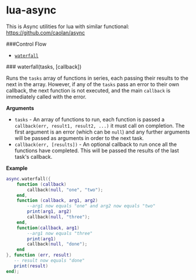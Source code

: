# lua-async
This is Async utilities for lua with similar functional: https://github.com/caolan/async

###Control Flow

* [`waterfall`](#waterfall)




<a name="waterfall" />
### waterfall(tasks, [callback])

Runs the `tasks` array of functions in series, each passing their results to the next in
the array. However, if any of the `tasks` pass an error to their own callback, the
next function is not executed, and the main `callback` is immediately called with
the error.

__Arguments__

* `tasks` - An array of functions to run, each function is passed a 
  `callback(err, result1, result2, ...)` it must call on completion. The first
  argument is an error (which can be `null`) and any further arguments will be 
  passed as arguments in order to the next task.
* `callback(err, [results])` - An optional callback to run once all the functions
  have completed. This will be passed the results of the last task's callback.



__Example__

```lua
async.waterfall({
    function (callback)
        callback(null, "one", "two");
    end,
    function (callback, arg1, arg2)
    	--arg1 now equals "one" and arg2 now equals "two"
    	print(arg1, arg2)
        callback(null, "three");
    end,
    function(callback, arg1)
        --arg1 now equals "three"
        print(arg1)
        callback(null, "done");
    end
}, function (err, result)
   -- result now equals "done"
   print(result)
end);
```
